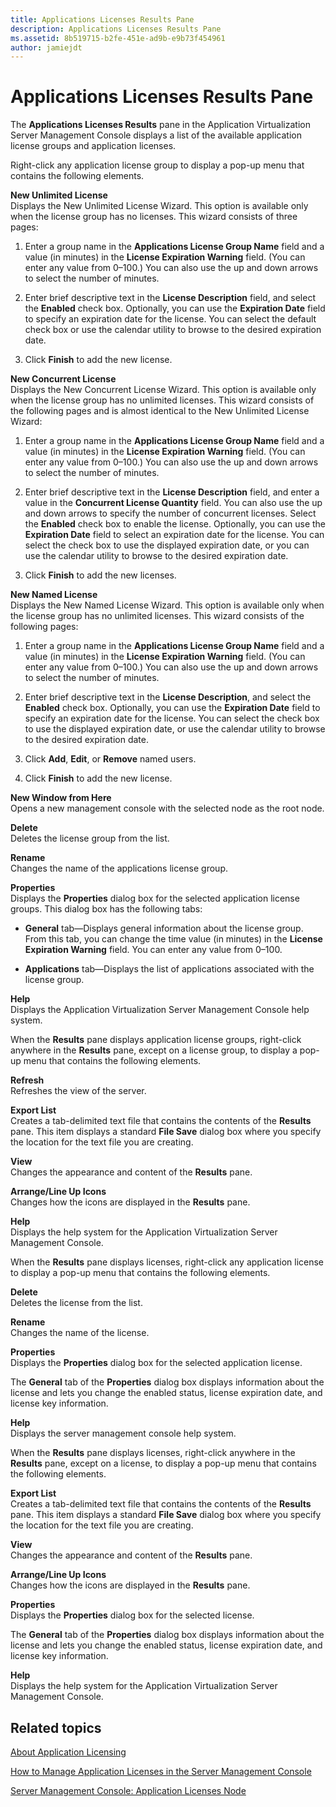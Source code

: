 ```yaml
---
title: Applications Licenses Results Pane
description: Applications Licenses Results Pane
ms.assetid: 8b519715-b2fe-451e-ad9b-e9b73f454961
author: jamiejdt
---
```


# Applications Licenses Results Pane


The **Applications Licenses Results** pane in the Application Virtualization Server Management Console displays a list of the available application license groups and application licenses.

Right-click any application license group to display a pop-up menu that contains the following elements.

<a href="" id="new-unlimited-license"></a>**New Unlimited License**  
Displays the New Unlimited License Wizard. This option is available only when the license group has no licenses. This wizard consists of three pages:

1.  Enter a group name in the **Applications License Group Name** field and a value (in minutes) in the **License Expiration Warning** field. (You can enter any value from 0–100.) You can also use the up and down arrows to select the number of minutes.

2.  Enter brief descriptive text in the **License Description** field, and select the **Enabled** check box. Optionally, you can use the **Expiration Date** field to specify an expiration date for the license. You can select the default check box or use the calendar utility to browse to the desired expiration date.

3.  Click **Finish** to add the new license.

<a href="" id="new-concurrent-license"></a>**New Concurrent License**  
Displays the New Concurrent License Wizard. This option is available only when the license group has no unlimited licenses. This wizard consists of the following pages and is almost identical to the New Unlimited License Wizard:

1.  Enter a group name in the **Applications License Group Name** field and a value (in minutes) in the **License Expiration Warning** field. (You can enter any value from 0–100.) You can also use the up and down arrows to select the number of minutes.

2.  Enter brief descriptive text in the **License Description** field, and enter a value in the **Concurrent License Quantity** field. You can also use the up and down arrows to specify the number of concurrent licenses. Select the **Enabled** check box to enable the license. Optionally, you can use the **Expiration Date** field to select an expiration date for the license. You can select the check box to use the displayed expiration date, or you can use the calendar utility to browse to the desired expiration date.

3.  Click **Finish** to add the new licenses.

<a href="" id="new-named-license"></a>**New Named License**  
Displays the New Named License Wizard. This option is available only when the license group has no unlimited licenses. This wizard consists of the following pages:

1.  Enter a group name in the **Applications License Group Name** field and a value (in minutes) in the **License Expiration Warning** field. (You can enter any value from 0–100.) You can also use the up and down arrows to select the number of minutes.

2.  Enter brief descriptive text in the **License Description**, and select the **Enabled** check box. Optionally, you can use the **Expiration Date** field to specify an expiration date for the license. You can select the check box to use the displayed expiration date, or use the calendar utility to browse to the desired expiration date.

3.  Click **Add**, **Edit**, or **Remove** named users.

4.  Click **Finish** to add the new license.

<a href="" id="new-window-from-here"></a>**New Window from Here**  
Opens a new management console with the selected node as the root node.

<a href="" id="delete"></a>**Delete**  
Deletes the license group from the list.

<a href="" id="rename"></a>**Rename**  
Changes the name of the applications license group.

<a href="" id="properties"></a>**Properties**  
Displays the **Properties** dialog box for the selected application license groups. This dialog box has the following tabs:

-   **General** tab—Displays general information about the license group. From this tab, you can change the time value (in minutes) in the **License Expiration Warning** field. You can enter any value from 0–100.

-   **Applications** tab—Displays the list of applications associated with the license group.

<a href="" id="help"></a>**Help**  
Displays the Application Virtualization Server Management Console help system.

When the **Results** pane displays application license groups, right-click anywhere in the **Results** pane, except on a license group, to display a pop-up menu that contains the following elements.

<a href="" id="refresh"></a>**Refresh**  
Refreshes the view of the server.

<a href="" id="export-list"></a>**Export List**  
Creates a tab-delimited text file that contains the contents of the **Results** pane. This item displays a standard **File Save** dialog box where you specify the location for the text file you are creating.

<a href="" id="view"></a>**View**  
Changes the appearance and content of the **Results** pane.

<a href="" id="arrange-line-up-icons"></a>**Arrange/Line Up Icons**  
Changes how the icons are displayed in the **Results** pane.

<a href="" id="help"></a>**Help**  
Displays the help system for the Application Virtualization Server Management Console.

When the **Results** pane displays licenses, right-click any application license to display a pop-up menu that contains the following elements.

<a href="" id="delete"></a>**Delete**  
Deletes the license from the list.

<a href="" id="rename"></a>**Rename**  
Changes the name of the license.

<a href="" id="properties"></a>**Properties**  
Displays the **Properties** dialog box for the selected application license.

The **General** tab of the **Properties** dialog box displays information about the license and lets you change the enabled status, license expiration date, and license key information.

<a href="" id="help"></a>**Help**  
Displays the server management console help system.

When the **Results** pane displays licenses, right-click anywhere in the **Results** pane, except on a license, to display a pop-up menu that contains the following elements.

<a href="" id="export-list"></a>**Export List**  
Creates a tab-delimited text file that contains the contents of the **Results** pane. This item displays a standard **File Save** dialog box where you specify the location for the text file you are creating.

<a href="" id="view"></a>**View**  
Changes the appearance and content of the **Results** pane.

<a href="" id="arrange-line-up-icons"></a>**Arrange/Line Up Icons**  
Changes how the icons are displayed in the **Results** pane.

<a href="" id="properties"></a>**Properties**  
Displays the **Properties** dialog box for the selected license.

The **General** tab of the **Properties** dialog box displays information about the license and lets you change the enabled status, license expiration date, and license key information.

<a href="" id="help"></a>**Help**  
Displays the help system for the Application Virtualization Server Management Console.

## Related topics


[About Application Licensing](about-application-licensing.md)

[How to Manage Application Licenses in the Server Management Console](how-to-manage-application-licenses-in-the-server-management-console.md)

[Server Management Console: Application Licenses Node](server-management-console-application-licenses-node.md)

 

 





